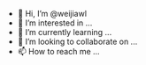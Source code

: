 - 👋 Hi, I’m @weijiawl
- 👀 I’m interested in ...
- 🌱 I’m currently learning ...
- 💞️ I’m looking to collaborate on ...
- 📫 How to reach me ...

<!---
weijiawl/weijiawl is a ✨ special ✨ repository because its `README.md` (this file) appears on your GitHub profile.
You can click the Preview link to take a look at your changes.
--->

